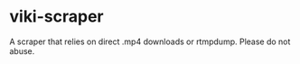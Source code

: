 viki-scraper
============

A scraper that relies on direct .mp4 downloads or rtmpdump. Please do not abuse.